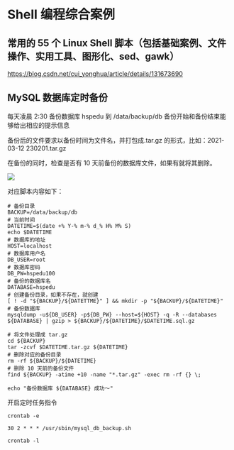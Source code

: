 # Shell 编程综合案例

<!-- toc -->

## 常用的 55 个 Linux Shell 脚本（包括基础案例、文件操作、实用工具、图形化、sed、gawk）

https://blog.csdn.net/cui_yonghua/article/details/131673690

## MySQL 数据库定时备份

每天凌晨 2:30 备份数据库 hspedu 到 /data/backup/db 备份开始和备份结束能够给出相应的提示信息

备份后的文件要求以备份时间为文件名，并打包成.tar.gz 的形式，比如：2021-03-12 230201.tar.gz

在备份的同时，检查是否有 10 天前备份的数据库文件，如果有就将其删除。

![](https://cdn.jsdelivr.net/gh/Rosefinch-Midsummer/MyImagesHost04/img/20240917110849.png)

对应脚本内容如下：

```shell
# 备份目录
BACKUP=/data/backup/db
# 当前时间
DATETIME=$(date +% Y-% m-% d_% H% M% S)
echo $DATETIME
# 数据库的地址
HOST=localhost
# 数据库用户名
DB_USER=root
# 数据库密码
DB_PW=hspedu100
# 备份的数据库名
DATABASE=hspedu
# 创建备份目录，如果不存在，就创建
[ ! -d "${BACKUP}/${DATETTME}" ] && mkdir -p "${BACKUP}/${DATETIME}"
# 备份数据库
mysqldump -u${DB_USER} -p${DB_PW} --host=${HOST} -q -R --databases ${DATABASE} | gzip > ${BACKUP}/${DATETIME}/$DATETIME.sql.gz

# 将文件处理成 tar.gz
cd ${BACKUP}
tar -zcvf $DATETIME.tar.gz ${DATETIME}
# 删除对应的备份目录
rm -rf ${BACKUP}/${DATETIME}
# 删除 10 天前的备份文件
find ${BACKUP} -atime +10 -name "*.tar.gz" -exec rm -rf {} \;

echo "备份数据库 ${DATABASE} 成功～"

```

开启定时任务指令

`crontab -e`

`30 2 * * * /usr/sbin/mysql_db_backup.sh`

`crontab -l`
